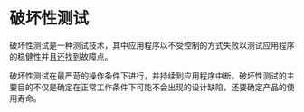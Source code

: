 # 破坏性测试

破坏性测试是一种测试技术，其中应用程序以不受控制的方式失败以测试应用程序的稳健性并且还找到故障点。

破坏性测试在最严苛的操作条件下进行，并持续到应用程序中断。破坏性测试的主要目的不仅是确定在正常工作条件下可能不会出现的设计缺陷，还要确定产品的使用寿命。
